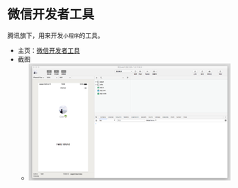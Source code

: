 # 微信开发者工具

腾讯旗下，用来开发`小程序`的工具。

* 主页：[微信开发者工具](https://developers.weixin.qq.com/miniprogram/dev/devtools/devtools.html)
* 截图
  * ![weixin_dev_tool_demo](../../assets/img/weixin_dev_tool_demo.png)
